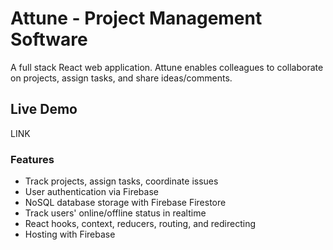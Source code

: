 # Attune - Project Management Software

A full stack React web application. Attune enables colleagues to collaborate on projects, assign tasks, and share ideas/comments.  

## Live Demo

LINK  

### Features
- Track projects, assign tasks, coordinate issues  
- User authentication via Firebase  
- NoSQL database storage with Firebase Firestore 
- Track users' online/offline status in realtime   
- React hooks, context, reducers, routing, and redirecting   
- Hosting with Firebase  
